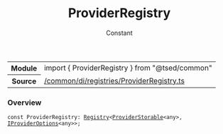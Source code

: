 
<header class="symbol-info-header"><h1 id="providerregistry">ProviderRegistry</h1><label class="symbol-info-type-label const">Constant</label></header>
<!-- summary -->
<section class="symbol-info"><table class="is-full-width"><tbody><tr><th>Module</th><td><div class="lang-typescript"><span class="token keyword">import</span> { ProviderRegistry }&nbsp;<span class="token keyword">from</span>&nbsp;<span class="token string">"@tsed/common"</span></div></td></tr><tr><th>Source</th><td><a href="https://github.com/Romakita/ts-express-decorators/blob/v4.3.0/src//common/di/registries/ProviderRegistry.ts#L0-L0">/common/di/registries/ProviderRegistry.ts</a></td></tr></tbody></table></section>
<!-- overview -->


### Overview


<pre><code class="typescript-lang "><span class="token keyword">const</span> ProviderRegistry<span class="token punctuation">:</span> <a href="#api/core/registry"><span class="token">Registry</span></a><<a href="#api/common/di/providerstorable"><span class="token">ProviderStorable</span></a><<span class="token keyword">any</span>><span class="token punctuation">,</span> <a href="#api/common/di/iprovideroptions"><span class="token">IProviderOptions</span></a><<span class="token keyword">any</span>>><span class="token punctuation">;</span></code></pre>


<!-- Parameters -->

<!-- Description -->

<!-- Members -->

